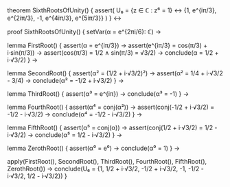 theorem SixthRootsOfUnity() {
  assert(
    U₆ = {z ∈ ℂ : z⁶ = 1} ↔ {1, e^{iπ/3}, e^{2iπ/3}, -1, e^{4iπ/3}, e^{5iπ/3}}
  )
} ↔

proof SixthRootsOfUnity() {
  setVar(α = e^{2πi/6}: ℂ) →
  
  lemma FirstRoot() {
    assert(α = e^{iπ/3}) →
    assert(e^{iπ/3} = cos(π/3) + i·sin(π/3)) →
    assert(cos(π/3) = 1/2 ∧ sin(π/3) = √3/2) →
    conclude(α = 1/2 + i·√3/2)
  } →

  lemma SecondRoot() {
    assert(α² = (1/2 + i·√3/2)²) →
    assert(α² = 1/4 + i·√3/2 - 3/4) →
    conclude(α² = -1/2 + i·√3/2)
  } →

  lemma ThirdRoot() {
    assert(α³ = e^{iπ}) →
    conclude(α³ = -1)
  } →

  lemma FourthRoot() {
    assert(α⁴ = conj(α²)) →
    assert(conj(-1/2 + i·√3/2) = -1/2 - i·√3/2) →
    conclude(α⁴ = -1/2 - i·√3/2)
  } →

  lemma FifthRoot() {
    assert(α⁵ = conj(α)) →
    assert(conj(1/2 + i·√3/2) = 1/2 - i·√3/2) →
    conclude(α⁵ = 1/2 - i·√3/2)
  } →

  lemma ZerothRoot() {
    assert(α⁰ = e⁰) →
    conclude(α⁰ = 1)
  } →

  apply(FirstRoot(), SecondRoot(), ThirdRoot(), FourthRoot(), FifthRoot(), ZerothRoot()) →
  conclude(U₆ = {1, 1/2 + i·√3/2, -1/2 + i·√3/2, -1, -1/2 - i·√3/2, 1/2 - i·√3/2})
}